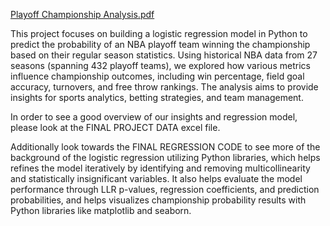 [Playoff Championship Analysis.pdf](https://github.com/user-attachments/files/18272071/Playoff.Championship.Analysis.pdf)

This project focuses on building a logistic regression model in Python to predict the probability of an NBA playoff team winning the championship based on their regular season statistics. Using historical NBA data from 27 seasons (spanning 432 playoff teams), we explored how various metrics influence championship outcomes, including win percentage, field goal accuracy, turnovers, and free throw rankings. The analysis aims to provide insights for sports analytics, betting strategies, and team management.

In order to see a good overview of our insights and regression model, please look at the FINAL PROJECT DATA excel file. 

Additionally look towards the FINAL REGRESSION CODE to see more of the background of the logistic regression utilizing Python libraries, which helps refines the model iteratively by identifying and removing multicollinearity and statistically insignificant variables.
It also helps evaluate the model performance through LLR p-values, regression coefficients, and prediction probabilities, and helps visualizes championship probability results with Python libraries like matplotlib and seaborn.
